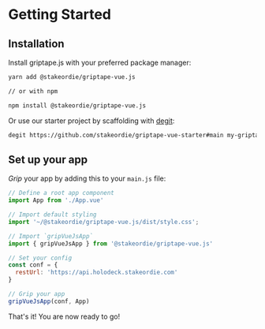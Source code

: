 # Getting Started

## Installation

Install griptape.js with your preferred package manager:

```bash
yarn add @stakeordie/griptape-vue.js

// or with npm

npm install @stakeordie/griptape-vue.js
```

Or use our starter project by scaffolding with [degit](https://github.com/Rich-Harris/degit):

```bash
degit https://github.com/stakeordie/griptape-vue-starter#main my-griptape-starter
```
## Set up your app

*Grip* your app by adding this to your `main.js` file:

```js
// Define a root app component
import App from './App.vue'

// Import default styling
import '~/@stakeordie/griptape-vue.js/dist/style.css';

// Import `gripVueJsApp`
import { gripVueJsApp } from '@stakeordie/griptape-vue.js'

// Set your config
const conf = {
  restUrl: 'https://api.holodeck.stakeordie.com'
}

// Grip your app
gripVueJsApp(conf, App)
```

That's it! You are now ready to go!
